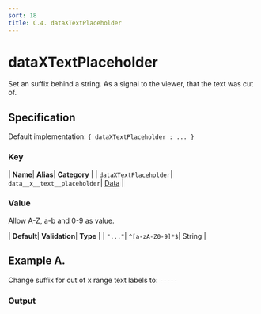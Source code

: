 ```yaml
---
sort: 18
title: C.4. dataXTextPlaceholder
---
```

# dataXTextPlaceholder

Set an suffix behind a string. As a signal to the viewer, that the text was cut of.


## Specification

Default implementation: ```{ dataXTextPlaceholder : ... }```

### Key

| **Name**| **Alias**| **Category** |
| ```dataXTextPlaceholder```| ```data__x__text__placeholder```| [Data](../options/#data) |

### Value

Allow A-Z, a-b and 0-9 as value.

| **Default**| **Validation**| **Type** |
| ```"..."```| ```^[a-zA-Z0-9]*$```| String |



## Example A.

Change suffix for cut of x range text labels to: ```-----```

### Output

  <div id="a">
      <script> 
          d3.statosio( 
    file, 
    "name", 
    [ "mobile" ], 
    { "dataXTextPlaceholder" : "-----", "dataXTextLength" : 10, "view__dom_id" : "a" }
)

      </script>
  </div>

Open output in a [blank window](../sources/dataXTextPlaceholder--example-a.html){:target="_self"}. 
Download examples [as zip](../sources/dataXTextPlaceholder.zip){:target="_blank"}. 

### Parameters

This dataset shows the mobile google pagerank performance score for a certain website.

| | **Value** | **Type** |
|------:|:------|:------|
| **Source** | ["https://docs.statosio.com/data/performance.json"](https://docs.statosio.com/data/performance.json) |  |
| **X** | ```"name"``` | String |
| **Y** | ```[ "mobile" ]``` | Array |
| **Options** | ```{ "dataXTextPlaceholder" : "-----", "dataXTextLength" : 10 }``` | Object |


### Javascript

* Invoke Function

```javascript
d3.statosio( 
    file, 
    "name", 
    [ "mobile" ], 
    { "dataXTextPlaceholder" : "-----", "dataXTextLength" : 10 }
)
```

* HTML Implementation

```html
<!DOCTYPE html>
<head>
    <title>docs.statosio - dataXTextPlaceholder</title>
    <meta content="text/html;charset=utf-8" http-equiv="Content-Type">
    <meta content="utf-8" http-equiv="encoding">
    <script src="https://cdnjs.cloudflare.com/ajax/libs/d3/6.2.0/d3.js"></script>
    <script src="https://cdnjs.cloudflare.com/ajax/libs/statosio/0.9/statosio.js"></script>
</head>
<body>
    <script>
        d3.json( "https://docs.statosio.com/data/performance.json" )
            .then( ( file ) => {
                d3.statosio( 
                    file, 
                    "name", 
                    [ "mobile" ], 
                    { "dataXTextPlaceholder" : "-----", "dataXTextLength" : 10 }
                )
            } )
    </script>
</body>
```
### Ruby

* Gem Install

```bash
gem install statosio
gem install prawn
gem install prawn-svg
gem install open-uri
```

* Implementation

```ruby
require "statosio"

require "open-uri"
require "prawn"
require "prawn-svg"

url = "https://docs.statosio.com/data/performance.json"
file = OpenURI::open_uri( url ).read
dataset = JSON.parse( file )

statosio = Statosio::Generate.new
chart = statosio.svg(
    dataset: dataset,
    x: "name", 
    y: [ "mobile" ],
    options: {"dataXTextPlaceholder"=>"-----", "dataXTextLength"=>10}
    
)

Prawn::Document.generate( "statosio.pdf" ) do | pdf |
  pdf.svg( chart, width: 500 )
end
```
## Example B.

Change suffix for cut of x range text labels to: ``````

### Output

  <div id="b">
      <script> 
          d3.statosio( 
    file, 
    "name", 
    [ "mobile" ], 
    { "dataXTextPlaceholder" : "", "dataXTextLength" : 10, "view__dom_id" : "b" }
)

      </script>
  </div>

Open output in a [blank window](../sources/dataXTextPlaceholder--example-b.html){:target="_self"}. 
Download examples [as zip](../sources/dataXTextPlaceholder.zip){:target="_blank"}. 

### Parameters

This dataset shows the mobile google pagerank performance score for a certain website.

| | **Value** | **Type** |
|------:|:------|:------|
| **Source** | ["https://docs.statosio.com/data/performance.json"](https://docs.statosio.com/data/performance.json) |  |
| **X** | ```"name"``` | String |
| **Y** | ```[ "mobile" ]``` | Array |
| **Options** | ```{ "dataXTextPlaceholder" : "", "dataXTextLength" : 10 }``` | Object |


### Javascript

* Invoke Function

```javascript
d3.statosio( 
    file, 
    "name", 
    [ "mobile" ], 
    { "dataXTextPlaceholder" : "", "dataXTextLength" : 10 }
)
```

* HTML Implementation

```html
<!DOCTYPE html>
<head>
    <title>docs.statosio - dataXTextPlaceholder</title>
    <meta content="text/html;charset=utf-8" http-equiv="Content-Type">
    <meta content="utf-8" http-equiv="encoding">
    <script src="https://cdnjs.cloudflare.com/ajax/libs/d3/6.2.0/d3.js"></script>
    <script src="https://cdnjs.cloudflare.com/ajax/libs/statosio/0.9/statosio.js"></script>
</head>
<body>
    <script>
        d3.json( "https://docs.statosio.com/data/performance.json" )
            .then( ( file ) => {
                d3.statosio( 
                    file, 
                    "name", 
                    [ "mobile" ], 
                    { "dataXTextPlaceholder" : "", "dataXTextLength" : 10 }
                )
            } )
    </script>
</body>
```
### Ruby

* Gem Install

```bash
gem install statosio
gem install prawn
gem install prawn-svg
gem install open-uri
```

* Implementation

```ruby
require "statosio"

require "open-uri"
require "prawn"
require "prawn-svg"

url = "https://docs.statosio.com/data/performance.json"
file = OpenURI::open_uri( url ).read
dataset = JSON.parse( file )

statosio = Statosio::Generate.new
chart = statosio.svg(
    dataset: dataset,
    x: "name", 
    y: [ "mobile" ],
    options: {"dataXTextPlaceholder"=>"", "dataXTextLength"=>10}
    
)

Prawn::Document.generate( "statosio.pdf" ) do | pdf |
  pdf.svg( chart, width: 500 )
end
```
